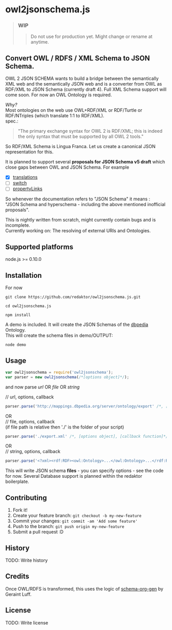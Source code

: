 # owl2jsonschema.js
> ### **WIP**
> > Do not use for production yet. Might change or rename at anytime.

Convert OWL / RDFS / XML Schema to JSON Schema.
---

OWL 2 JSON SCHEMA wants to build a bridge between the semantically XML web and the semantically JSON web and is a converter from OWL as RDF/XML to JSON Schema (currently draft 4).
Full XML Schema support will come soon. For now an OWL Ontology is required.

*Why?* <br/>
Most ontologies on the web use OWL+RDF/XML or RDF/Turtle or RDF/NTriples (which translate 1:1 to RDF/XML). <br />spec.: <br />
> "The primary exchange syntax for OWL 2 is RDF/XML; this is indeed the only syntax that must be supported by all OWL 2 tools."

So RDF/XML Schema is Lingua Franca. Let us create a canonical JSON representation for this.

It is planned to support several **proposals for JSON Schema v5 draft** which close gaps between OWL and JSON Schema. For example <br/>
- [x] [translations](https://github.com/json-schema/json-schema/wiki/translations-(v5-proposal))
- [ ] [switch](https://github.com/json-schema/json-schema/wiki/switch-(v5-proposal))
- [ ] [propertyLinks](https://github.com/json-schema/json-schema/wiki/propertyLinks-(v5-proposal))

So whenever the documentation refers to "JSON Schema" it means :<br/>
"JSON Schema and hyperschema - including the above mentioned inofficial proposals".

This is nightly written from scratch, might currently contain bugs and is incomplete.<br/>
Currently working on: The resolving of external URIs and Ontologies.
 
## Supported platforms

node.js >= 0.10.0

## Installation
 
For now <br/>
```
git clone https://github.com/redaktor/owl2jsonschema.js.git
```

```
cd owl2jsonschema.js
```

```
npm install
```
 A demo is included. It will create the JSON Schemas of the [dbpedia](http://dbpedia.org/About) Ontology.<br/> This will create the schema files in demo/OUTPUT:

```
node demo
```

## Usage
```javascript
var owl2jsonschema = require('owl2jsonschema');
var parser = new owl2jsonschema(/*[options object]*/);
```

and now parse *url* OR *file* OR *string*

// url, options, callback
```javascript
parser.parse('http://mappings.dbpedia.org/server/ontology/export' /*, [callback function]*/ );
```
OR<br/>
// file, options, callback<br/>
(if file path is relative then './' is the folder of your script)
```javascript
parser.parse('./export.xml' /*, [options object], [callback function]*/);
```
OR<br/>
// string, options, callback
```javascript
parser.parse('<?xml><rdf:RDF><owl:Ontology>...</owl:Ontology>...</rdf:RDF>' /*, [callback function]*/);
 ```
 
 This will write JSON schema **files** - you can specify options - see the code for now.
 Several Database support is planned within the redaktor boilerplate.
 
## Contributing
 
1. Fork it!
2. Create your feature branch: `git checkout -b my-new-feature`
3. Commit your changes: `git commit -am 'Add some feature'`
4. Push to the branch: `git push origin my-new-feature`
5. Submit a pull request :D
 
## History
 
TODO: Write history
 
## Credits
 
Once OWL/RDFS is transformed, this uses the logic of [schema-org-gen](https://github.com/geraintluff/schema-org-gen) by Geraint Luff.
 
## License
 
TODO: Write license
